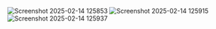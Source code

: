 ![Screenshot 2025-02-14 125853](https://github.com/user-attachments/assets/26252825-be4c-4c6e-8b3f-013650d772bf)
![Screenshot 2025-02-14 125915](https://github.com/user-attachments/assets/6ce4175d-8258-4b20-be43-526db1c58438)
![Screenshot 2025-02-14 125937](https://github.com/user-attachments/assets/919f8a05-8e49-402e-9a56-b61d7621630c)
